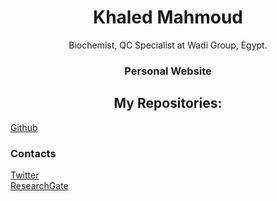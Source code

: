 <h1 align="center">Khaled Mahmoud</h1>
<p align="center">Biochemist, QC Specialist at Wadi Group, Egypt.</p>
<h3 align="center">Personal Website</h3>
<h2 align="center"> My Repositories:</h2>
<a href="https://github.com/KhaledMahm0vd" target="_blank">Github</a>
<h3 align="left">Contacts</h3>
<a href="https://twitter.com/Khal3dMahm0ud" target="_blank">Twitter</a><br />
<a href="https://www.researchgate.net/profile/Khaled-Mahmoud-21" target="_blank">ResearchGate</a>

